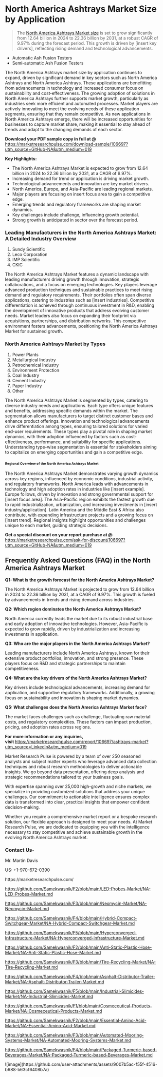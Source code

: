 <h1>North America Ashtrays Market&nbsp;Size by Application</h1><blockquote><p>The <a href="https://marketresearchpulse.com/download-sample/106697?utm_source=GitHub-NA&amp;utm_medium=019">North America Ashtrays Market size</a> is set to grow significantly from 12.64 billion in 2024 to 22.36 billion by 2031, at a robust CAGR of 9.97% during the forecast period. This growth is driven by [insert key drivers], reflecting rising demand and technological advancements.</p></blockquote><ul><li>Automatic Ash Fusion Testers<li> Semi-automatic Ash Fusion Testers</li></ul><p>The North America Ashtrays market size by application continues to expand, driven by significant demand in key sectors such as North America Ashtrays and North America Ashtrays. These applications are benefitting from advancements in technology and increased consumer focus on sustainability and cost-effectiveness. The growing adoption of solutions in North America Ashtrays further supports market growth, particularly as industries seek more efficient and automated processes. Market players are actively innovating to meet the evolving needs of these application segments, ensuring that they remain competitive. As new applications in North America Ashtrays emerge, there will be increased opportunities for businesses to capture market share, making it essential to stay ahead of trends and adapt to the changing demands of each sector.</p><p><strong>Download your PDF sample copy in full at @ </strong><a href="https://marketresearchpulse.com/download-sample/106697?utm_source=GitHub-NA&amp;utm_medium=019">https://marketresearchpulse.com/download-sample/106697?utm_source=GitHub-NA&amp;utm_medium=019</a></p><p><strong>Key Highlights: </strong></p><ul><li>The North America Ashtrays Market is expected to grow from 12.64 billion in 2024 to 22.36 billion by 2031, at a CAGR of 9.97%.</li><li>Increasing demand for trend or application is driving market growth.</li><li>Technological advancements and innovation are key market drivers.</li><li>North America, Europe, and Asia-Pacific are leading regional markets.</li><li>Major players are focusing on insert focus area to gain a competitive edge.</li><li>Emerging trends and regulatory frameworks are shaping market dynamics.</li><li>Key challenges include challenge, influencing growth potential.</li><li>Strong growth is anticipated in sector over the forecast period.</li></ul><h3>Leading Manufacturers in the North America Ashtrays Market: A Detailed Industry Overview</h3><ol><li>Sundy Scientific</li><li>Leco Corporation</li><li>IMP Scientific</li><li>CKIC</li></ol><div class="flex max-w-full flex-col flex-grow"><div class="min-h-8 text-message flex w-full flex-col items-end gap-2 whitespace-normal break-words [.text-message+&amp;]:mt-5" dir="auto" data-message-author-role="assistant" data-message-id="fd8432e4-4910-450d-b182-61b7bfb0a01f" data-message-model-slug="gpt-4o"><div class="flex w-full flex-col gap-1 empty:hidden first:pt-[3px]"><div class="markdown prose w-full break-words dark:prose-invert light"><p>The North America Ashtrays Market features a dynamic landscape with leading manufacturers driving growth through innovation, strategic collaborations, and a focus on emerging technologies. Key players leverage advanced production techniques and sustainable practices to meet rising demand and regulatory requirements. Their portfolios often span diverse applications, catering to industries such as [insert industries]. Competitive differentiation is achieved through continuous investment in R&amp;D, enabling the development of innovative products that address evolving customer needs. Market leaders also focus on expanding their footprint via acquisitions, partnerships, and distribution networks. This competitive environment fosters advancements, positioning the North America Ashtrays Market for sustained growth.</p></div></div></div></div><h3>North America Ashtrays Market by Types</h3><ol><li>Power Plants<li> Metallurgical Industry<li> Petrochemical Industry<li> Environment Protection<li> Coal Industry<li> Cement Industry<li> Paper Industry<li> Other</li></ol><div class="flex max-w-full flex-col flex-grow"><div class="min-h-8 text-message flex w-full flex-col items-end gap-2 whitespace-normal break-words [.text-message+&amp;]:mt-5" dir="auto" data-message-author-role="assistant" data-message-id="084470be-0bb7-4664-bddf-5156b4f41249" data-message-model-slug="gpt-4o-mini"><div class="flex w-full flex-col gap-1 empty:hidden first:pt-[3px]"><div class="markdown prose w-full break-words dark:prose-invert light"><p>The North America Ashtrays Market is segmented by types, catering to diverse industry needs and applications. Each type offers unique features and benefits, addressing specific demands within the market. The segmentation allows manufacturers to target distinct customer bases and enhance product offerings. Innovation and technological advancements drive differentiation among types, ensuring tailored solutions for varied end-user requirements. These types play a pivotal role in shaping market dynamics, with their adoption influenced by factors such as cost-effectiveness, performance, and suitability for specific applications. Understanding type-wise segmentation is essential for stakeholders aiming to capitalize on emerging opportunities and gain a competitive edge.</p></div></div></div></div><h3><span style="font-size: 11px;">Regional Overview of the North America Ashtrays Market</span></h3><div class="flex max-w-full flex-col flex-grow"><div class="min-h-8 text-message flex w-full flex-col items-end gap-2 whitespace-normal break-words [.text-message+&amp;]:mt-5" dir="auto" data-message-author-role="assistant" data-message-id="e9038762-ce64-4e30-91c9-9bd413514231" data-message-model-slug="gpt-4o-mini"><div class="flex w-full flex-col gap-1 empty:hidden first:pt-[3px]"><div class="markdown prose w-full break-words dark:prose-invert light"><p>The North America Ashtrays Market demonstrates varying growth dynamics across key regions, influenced by economic conditions, industrial activity, and regulatory frameworks. North America leads with advancements in technology and high adoption rates in industries like [insert example]. Europe follows, driven by innovation and strong governmental support for [insert focus area]. The Asia-Pacific region exhibits the fastest growth due to rapid industrialization, urbanization, and increasing investments in [insert industry/application]. Latin America and the Middle East &amp; Africa also contribute, with expanding infrastructure projects and a growing focus on [insert trend]. Regional insights highlight opportunities and challenges unique to each market, guiding strategic decisions.</p></div></div></div></div><p><strong>Get a special discount on your report purchase at @ </strong><a href="https://marketresearchpulse.com/ask-for-discount/106697?utm_source=GitHub-NA&amp;utm_medium=019">https://marketresearchpulse.com/ask-for-discount/106697?utm_source=GitHub-NA&amp;utm_medium=019</a></p><h2>Frequently Asked Questions (FAQ) in the North America Ashtrays Market</h2><p><strong>Q1: What is the growth forecast for the North America Ashtrays Market?</strong></p><p>The North America Ashtrays Market is projected to grow from 12.64 billion in 2024 to 22.36 billion by 2031, at a CAGR of 9.97%. This growth is fueled by advancements in trends and rising demand across industries.</p><p><strong>Q2: Which region dominates the North America Ashtrays Market?</strong></p><p>North America currently leads the market due to its robust industrial base and early adoption of innovative technologies. However, Asia-Pacific is expected to grow rapidly, driven by industrialization and increasing investments in application.</p><p><strong>Q3: Who are the major players in the North America Ashtrays Market?</strong></p><p>Leading manufacturers include North America Ashtrays, known for their extensive product portfolios, innovation, and strong presence. These players focus on R&amp;D and strategic partnerships to maintain competitiveness.</p><p><strong>Q4: What are the key drivers of the North America Ashtrays Market?</strong></p><p>Key drivers include technological advancements, increasing demand for application, and supportive regulatory frameworks. Additionally, a growing focus on sustainability and innovation is shaping market dynamics.</p><p><strong>Q5: What challenges does the North America Ashtrays Market face?</strong></p><p>The market faces challenges such as challenge, fluctuating raw material costs, and regulatory complexities. These factors can impact production, pricing, and adoption rates across regions.</p><p><strong>For more information or any inquiries, visit&nbsp;</strong><a href="https://marketresearchpulse.com/report/106697/ashtrays-market?utm_source=Linkedin&utm_medium=019">https://marketresearchpulse.com/report/106697/ashtrays-market?utm_source=Linkedin&utm_medium=019</a></p><p>Market Research Pulse is powered by a team of over 250 seasoned analysts and subject matter experts who leverage advanced data collection techniques and robust research methodologies to deliver actionable insights. We go beyond data presentation, offering deep analysis and strategic recommendations tailored to your business goals.</p><p>With expertise spanning over 25,000 high-growth and niche markets, we specialize in providing customized solutions that address your unique challenges. Our commitment to actionable intelligence ensures complex data is transformed into clear, practical insights that empower confident decision-making.</p><p>Whether you require a comprehensive market report or a bespoke research solution, our flexible approach is designed to meet your needs. At Market Research Pulse, we are dedicated to equipping you with the intelligence necessary to stay competitive and achieve sustainable growth in the evolving North America Ashtrays market.</p><h3><strong>Contact Us-</strong></h3><p>Mr. Martin Davis</p><p>US: +1-970-672-0390</p><p>https://marketresearchpulse.com/</p><p><a href="https://github.com/Samekwasnik/F2/blob/main/LED-Probes-Market/NA-LED-Probes-Market.md">https://github.com/Samekwasnik/F2/blob/main/LED-Probes-Market/NA-LED-Probes-Market.md</a></p><p><a href="https://github.com/Samekwasnik/F3/blob/main/Neomycin-Market/NA-Neomycin-Market.md">https://github.com/Samekwasnik/F3/blob/main/Neomycin-Market/NA-Neomycin-Market.md</a></p><p><a href="https://github.com/Samekwasnik/F4/blob/main/Hybrid-Compact-Switchgear-Market/NA-Hybrid-Compact-Switchgear-Market.md">https://github.com/Samekwasnik/F4/blob/main/Hybrid-Compact-Switchgear-Market/NA-Hybrid-Compact-Switchgear-Market.md</a></p><p><a href="https://github.com/Samekwasnik/F5/blob/main/Hyperconverged-Infrastructure-Market/NA-Hyperconverged-Infrastructure-Market.md">https://github.com/Samekwasnik/F5/blob/main/Hyperconverged-Infrastructure-Market/NA-Hyperconverged-Infrastructure-Market.md</a></p><p><a href="https://github.com/Samekwasnik/F2/blob/main/Anti-Static-Plastic-Hose-Market/NA-Anti-Static-Plastic-Hose-Market.md">https://github.com/Samekwasnik/F2/blob/main/Anti-Static-Plastic-Hose-Market/NA-Anti-Static-Plastic-Hose-Market.md</a></p><p><a href="https://github.com/Samekwasnik/F3/blob/main/Tire-Recycling-Market/NA-Tire-Recycling-Market.md">https://github.com/Samekwasnik/F3/blob/main/Tire-Recycling-Market/NA-Tire-Recycling-Market.md</a></p><p><a href="https://github.com/Samekwasnik/F4/blob/main/Asphalt-Distributor-Trailer-Market/NA-Asphalt-Distributor-Trailer-Market.md">https://github.com/Samekwasnik/F4/blob/main/Asphalt-Distributor-Trailer-Market/NA-Asphalt-Distributor-Trailer-Market.md</a></p><p><a href="https://github.com/Samekwasnik/F5/blob/main/Industrial-Slimicides-Market/NA-Industrial-Slimicides-Market.md">https://github.com/Samekwasnik/F5/blob/main/Industrial-Slimicides-Market/NA-Industrial-Slimicides-Market.md</a></p><p><a href="https://github.com/Samekwasnik/F1/blob/main/Cosmeceutical-Products-Market/NA-Cosmeceutical-Products-Market.md">https://github.com/Samekwasnik/F1/blob/main/Cosmeceutical-Products-Market/NA-Cosmeceutical-Products-Market.md</a></p><p><a href="https://github.com/Samekwasnik/F2/blob/main/Essential-Amino-Acid-Market/NA-Essential-Amino-Acid-Market.md">https://github.com/Samekwasnik/F2/blob/main/Essential-Amino-Acid-Market/NA-Essential-Amino-Acid-Market.md</a></p><p><a href="https://github.com/Samekwasnik/F3/blob/main/Automated-Mooring-Systems-Market/NA-Automated-Mooring-Systems-Market.md">https://github.com/Samekwasnik/F3/blob/main/Automated-Mooring-Systems-Market/NA-Automated-Mooring-Systems-Market.md</a></p><p><a href="https://github.com/Samekwasnik/F4/blob/main/Packaged-Turmeric-based-Beverages-Market/NA-Packaged-Turmeric-based-Beverages-Market.md">https://github.com/Samekwasnik/F4/blob/main/Packaged-Turmeric-based-Beverages-Market/NA-Packaged-Turmeric-based-Beverages-Market.md</a></p>
![image](https://github.com/user-attachments/assets/9007b5ac-f55f-4516-b688-b63cf6408b7a)
